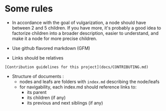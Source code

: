 # Some rules


- In accordance with the goal of vulgarization, a node should have between 2 and 5 children. If you have more, it's probably a good idea to factorize children into a broader description, easier to understand, and make it a node for more precise children.

- Use github flavored markdown (GFM)

- Links should be relatives

```
[Contribution guidelines for this project](docs/CONTRIBUTING.md)
```

- Structure of documents :
  - nodes and leafs are folders with `index.md` describing the node/leafs
  - for navigability, each index.md should reference links to:
    - its parent
    - its children (if any)
    - its previous and next siblings (if any)  
